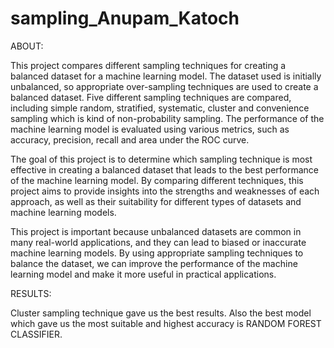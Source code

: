 # sampling_Anupam_Katoch

ABOUT:

This project compares different sampling techniques for creating a balanced dataset for a machine learning model. The dataset used is initially unbalanced, so appropriate over-sampling techniques are used to create a balanced dataset. Five different sampling techniques are compared, including simple random, stratified, systematic, cluster and convenience sampling which is kind of non-probability sampling. The performance of the machine learning model is evaluated using various metrics, such as accuracy, precision, recall and area under the ROC curve.

The goal of this project is to determine which sampling technique is most effective in creating a balanced dataset that leads to the best performance of the machine learning model. By comparing different techniques, this project aims to provide insights into the strengths and weaknesses of each approach, as well as their suitability for different types of datasets and machine learning models.

This project is important because unbalanced datasets are common in many real-world applications, and they can lead to biased or inaccurate machine learning models. By using appropriate sampling techniques to balance the dataset, we can improve the performance of the machine learning model and make it more useful in practical applications.

RESULTS:

Cluster sampling technique gave us the best results. Also the best model which gave us the most suitable and highest accuracy is RANDOM  FOREST CLASSIFIER.
